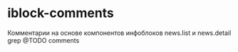 # iblock-comments
Комментарии на основе компонентов инфоблоков news.list и news.detail
grep @TODO comments
